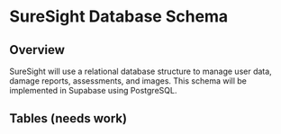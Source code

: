 # SureSight Database Schema
## Overview
SureSight will use a relational database structure to manage user data, damage reports, assessments, and images.
This schema will be implemented in Supabase using PostgreSQL.

## Tables (needs work)
